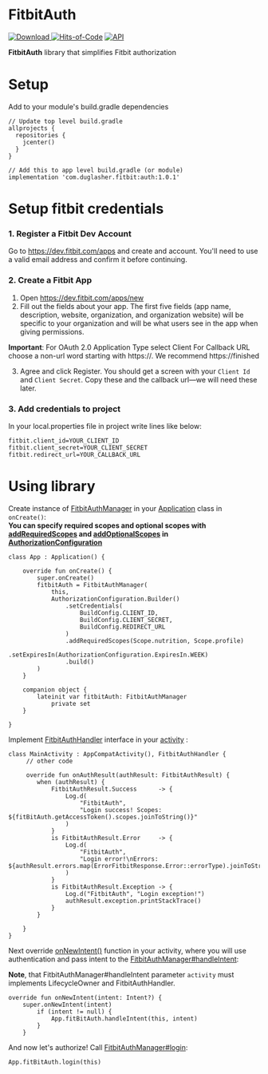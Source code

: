 # FitbitAuth

[ ![Download](https://api.bintray.com/packages/temmax/Fitbit/Auth/images/download.svg?version=1.0.1) ](https://bintray.com/temmax/Fitbit/Auth/1.0.1/link)
[![Hits-of-Code](https://hitsofcode.com/github/TemMax/FitbitAuth)](https://hitsofcode.com/view/github/TemMax/FitbitAuth)
[![API](https://img.shields.io/badge/API-22%2B-yellow.svg?style=flat)](https://android-arsenal.com/api?level=22)

**FitbitAuth** library that simplifies Fitbit authorization

# Setup

Add to your module's build.gradle dependencies

```
// Update top level build.gradle
allprojects {
  repositories {
    jcenter()
  }
}
```

```
// Add this to app level build.gradle (or module)
implementation 'com.duglasher.fitbit:auth:1.0.1'
```

# Setup fitbit credentials

### 1. Register a Fitbit Dev Account

Go to https://dev.fitbit.com/apps and create and account. You'll need to
use a valid email address and confirm it before continuing.

### 2. Create a Fitbit App

1. Open https://dev.fitbit.com/apps/new
2. Fill out the fields about your app. The first five fields (app name,
   description, website, organization, and organization website) will be
   specific to your organization and will be what users see in the app
   when giving permissions.

**Important**: For OAuth 2.0 Application Type select Client For Callback
URL choose a non-url word starting with https://. We recommend
https://finished

3. Agree and click Register. You should get a screen with your `Client
   Id` and `Client Secret`. Copy these and the callback url—we will need
   these later.

### 3. Add credentials to project

In your local.properties file in project write lines like below:

```
fitbit.client_id=YOUR_CLIENT_ID
fitbit.client_secret=YOUR_CLIENT_SECRET
fitbit.redirect_url=YOUR_CALLBACK_URL
```

# Using library

Create instance of
[FitbitAuthManager](https://github.com/TemMax/FitbitAuth/blob/master/auth/src/main/kotlin/com/duglasher/fitbitauth/FitbitAuthManager.kt)
in your
[Application](https://github.com/TemMax/FitbitAuth/blob/master/app/src/main/java/com/duglasher/fitbitauth/App.kt)
class in `onCreate()`:  
**You can specify required scopes and optional scopes with
[addRequiredScopes](https://github.com/TemMax/FitbitAuth/blob/master/auth/src/main/kotlin/com/duglasher/fitbitauth/data/AuthorizationConfiguration.kt#L37)
and
[addOptionalScopes](https://github.com/TemMax/FitbitAuth/blob/master/auth/src/main/kotlin/com/duglasher/fitbitauth/data/AuthorizationConfiguration.kt#L42)
in
[AuthorizationConfiguration](https://github.com/TemMax/FitbitAuth/blob/master/auth/src/main/kotlin/com/duglasher/fitbitauth/data/AuthorizationConfiguration.kt)**

```
class App : Application() {

	override fun onCreate() {
		super.onCreate()
		fitbitAuth = FitbitAuthManager(
			this,
			AuthorizationConfiguration.Builder()
				.setCredentials(
					BuildConfig.CLIENT_ID,
					BuildConfig.CLIENT_SECRET,
					BuildConfig.REDIRECT_URL
				)
				.addRequiredScopes(Scope.nutrition, Scope.profile)
				.setExpiresIn(AuthorizationConfiguration.ExpiresIn.WEEK)
				.build()
		)
	}

	companion object {
		lateinit var fitbitAuth: FitbitAuthManager
			private set
	}

}
```

Implement
[FitbitAuthHandler](https://github.com/TemMax/FitbitAuth/blob/master/auth/src/main/kotlin/com/duglasher/fitbitauth/FitbitAuthHandler.kt)
interface in your
[activity](https://github.com/TemMax/FitbitAuth/blob/master/app/src/main/java/com/duglasher/fitbitauth/MainActivity.kt)
:

```
class MainActivity : AppCompatActivity(), FitbitAuthHandler {
     // other code
    
     override fun onAuthResult(authResult: FitbitAuthResult) {
        when (authResult) {
            FitbitAuthResult.Success      -> {
                Log.d(
                    "FitbitAuth",
                    "Login success! Scopes: ${fitBitAuth.getAccessToken().scopes.joinToString()}"
                )
            }
            is FitbitAuthResult.Error     -> {
                Log.d(
                    "FitbitAuth",
                    "Login error!\nErrors: ${authResult.errors.map(ErrorFitbitResponse.Error::errorType).joinToString()}"
                )
            }
            is FitbitAuthResult.Exception -> {
                Log.d("FitbitAuth", "Login exception!")
                authResult.exception.printStackTrace()
            }
        }
        
    }
}
```

Next override
[onNewIntent()](https://github.com/TemMax/FitbitAuth/blob/master/app/src/main/java/com/duglasher/fitbitauth/MainActivity.kt#L36)
function in your activity, where you will use authentication and pass
intent to the
[FitbitAuthManager#handleIntent](https://github.com/TemMax/FitbitAuth/blob/master/auth/src/main/kotlin/com/duglasher/fitbitauth/FitbitAuthManager.kt#L92):

**Note**, that FitbitAuthManager#handleIntent parameter `activity` must
implements LifecycleOwner and FitbitAuthHandler.

```
override fun onNewIntent(intent: Intent?) {
    super.onNewIntent(intent)
        if (intent != null) {
            App.fitBitAuth.handleIntent(this, intent)
        }
    }
```

And now let's authorize! Call
[FitbitAuthManager#login](https://github.com/TemMax/FitbitAuth/blob/master/auth/src/main/kotlin/com/duglasher/fitbitauth/FitbitAuthManager.kt#L44):

```
App.fitBitAuth.login(this)
```

